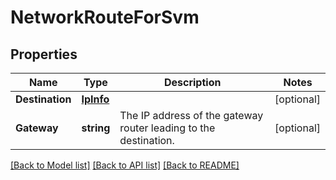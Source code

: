 # NetworkRouteForSvm

## Properties

Name | Type | Description | Notes
------------ | ------------- | ------------- | -------------
**Destination** | [**IpInfo**](ip_info.md) |  | [optional] 
**Gateway** | **string** | The IP address of the gateway router leading to the destination. | [optional] 

[[Back to Model list]](../README.md#documentation-for-models) [[Back to API list]](../README.md#documentation-for-api-endpoints) [[Back to README]](../README.md)


